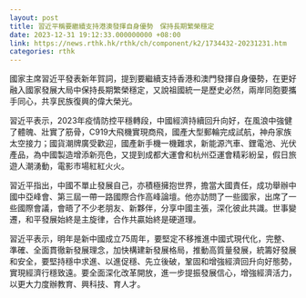 ```yaml
---
layout: post
title: 習近平稱要繼續支持港澳發揮自身優勢　保持長期繁榮穩定
date: 2023-12-31 19:12:33.000000000 +08:00
link: https://news.rthk.hk/rthk/ch/component/k2/1734432-20231231.htm
categories: rthk
---
```


國家主席習近平發表新年賀詞，提到要繼續支持香港和澳門發揮自身優勢，在更好融入國家發展大局中保持長期繁榮穩定，又說祖國統一是歷史必然，兩岸同胞要攜手同心，共享民族復興的偉大榮光。

習近平表示，2023年疫情防控平穩轉段，中國經濟持續回升向好，在風浪中強健了體魄、壯實了筋骨，C919大飛機實現商飛，國產大型郵輪完成試航，神舟家族太空接力；國貨潮牌廣受歡迎，國產新手機一機難求，新能源汽車、鋰電池、光伏產品，為中國製造增添新亮色，又提到成都大運會和杭州亞運會精彩紛呈，假日旅遊人潮湧動，電影市場紅紅火火。

習近平指出，中國不單止發展自己，亦積極擁抱世界，擔當大國責任，成功舉辦中國中亞峰會、第三屆一帶一路國際合作高峰論壇。他亦訪問了一些國家，出席了一些國際會議，會晤了不少老朋友、新夥伴，分享中國主張，深化彼此共識。世事變遷，和平發展始終是主旋律，合作共贏始終是硬道理。

習近平表示，明年是新中國成立75周年，要堅定不移推進中國式現代化，完整、準確、全面貫徹新發展理念，加快構建新發展格局，推動高質量發展，統籌好發展和安全，要堅持穩中求進、以進促穩、先立後破，鞏固和增強經濟回升向好態勢，實現經濟行穩致遠。要全面深化改革開放，進一步提振發展信心，增強經濟活力，以更大力度辦教育、興科技、育人才。
